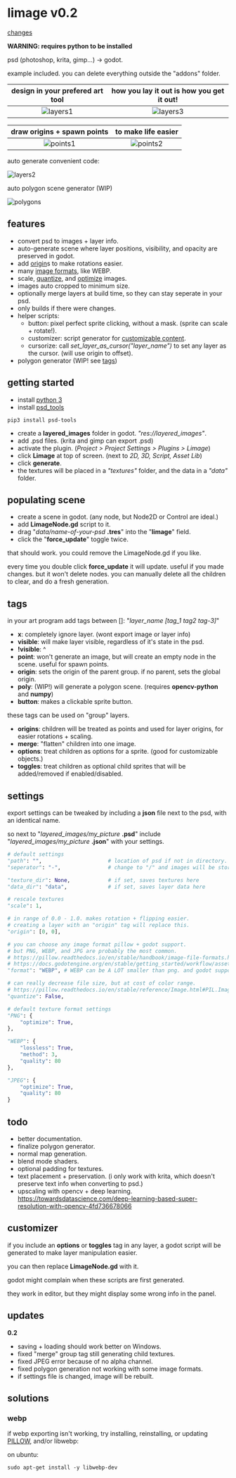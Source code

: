 
# limage v0.2

[changes](#changes)

**WARNING: requires python to be installed**

psd (photoshop, krita, gimp...) -> godot.

example included. you can delete everything outside the "addons" folder.

design in your prefered art tool | how you lay it out is how you get it out!
:-:|:-:
![layers1](./readme_images/layers1.png) | ![layers3](./readme_images/layers3.png)

draw origins + spawn points | to make life easier
:-:|:-:
![points1](./readme_images/points1.png) | ![points2](./readme_images/points2.png)

auto generate convenient code:

![layers2](./readme_images/layers2.png)

auto polygon scene generator (WIP)

![polygons](./readme_images/polygons.png)


## features

- convert psd to images + layer info.
- auto-generate scene where layer positions, visibility, and opacity are preserved in godot.
- add [origin](#tags)s to make rotations easier.
- many [image formats](https://pillow.readthedocs.io/en/stable/handbook/image-file-formats.html), like WEBP.
- scale, [quantize](https://pillow.readthedocs.io/en/stable/reference/Image.html#PIL.Image.Image.quantize), and [optimize](#settings) images.
- images auto cropped to minimum size.
- optionally merge layers at build time, so they can stay seperate in your psd.
- only builds if there were changes.
- helper scripts:
	- button: pixel perfect sprite clicking, without a mask. (sprite can scale + rotate!).
	- customizer: script generator for [customizable content](#customizer).
	- cursorize: call *set_layer_as_cursor("layer_name")* to set any layer as the cursor. (will use origin to offset).
- polygon generator (WIP! see [tags](#tags))


## getting started

- install [python 3](https://www.python.org/downloads/)
- install [psd_tools](https://psd-tools.readthedocs.io/en/latest/)

```
pip3 install psd-tools
```
- create a **layered_images** folder in godot. *"res://layered_images"*.
- add .psd files. (krita and gimp can export .psd)
- activate the plugin. (*Project > Project Settings > Plugins > Limage*)
- click **Limage** at top of screen. (next to *2D, 3D, Script, Asset Lib*)
- click **generate**.
- the textures will be placed in a *"textures"* folder, and the data in a *"data"* folder.


## populating scene

- create a scene in godot. (any node, but Node2D or Control are ideal.)
- add **LimageNode.gd** script to it.
- drag "*data/name-of-your-psd* **.tres**" into the "**limage**" field.
- click the "**force_update**" toggle twice.

that should work. you could remove the LimageNode.gd if you like.

every time you double click **force_update** it will update. useful if you made changes. but it won't delete nodes. you can manually delete all the children to clear, and do a fresh generation.


## tags

in your art program add tags between []: "*layer_name [tag_1 tag2 tag-3]*"

- **x**: completely ignore layer. (wont export image or layer info)
- **visible**: will make layer visible, regardless of it's state in the psd.
- **!visible**: ^
- **point**: won't generate an image, but will create an empty node in the scene. useful for spawn points.
- **origin**: sets the origin of the parent group. if no parent, sets the global origin.
- **poly**: (WIP!) will generate a polygon scene. (requires **opencv-python** and **numpy**)
- **button**: makes a clickable sprite button.

these tags can be used on "group" layers.

- **origins**: children will be treated as points and used for layer origins, for easier rotations + scaling.
- **merge**: "flatten" children into one image.
- **options**: treat children as options for a sprite. (good for customizable objects.)
- **toggles**: treat children as optional child sprites that will be added/removed if enabled/disabled.


## settings

export settings can be tweaked by including a **json** file next to the psd, with an identical name.

so next to "*layered_images/my_picture* **.psd**" include "*layered_images/my_picture* **.json**" with your settings.

```python
# default settings
"path": "",						# location of psd if not in directory. (not implemented yet)
"seperator": "-",				# change to "/" and images will be stored in subfolders instead.

"texture_dir": None,			# if set, saves textures here
"data_dir": "data",				# if set, saves layer data here

# rescale textures
"scale": 1,

# in range of 0.0 - 1.0. makes rotation + flipping easier.
# creating a layer with an "origin" tag will replace this. 
"origin": [0, 0],

# you can choose any image format pillow + godot support.
# but PNG, WEBP, and JPG are probably the most common.
# https://pillow.readthedocs.io/en/stable/handbook/image-file-formats.html
# https://docs.godotengine.org/en/stable/getting_started/workflow/assets/importing_images.html
"format": "WEBP", # WEBP can be A LOT smaller than png. and godot supports it.

# can really decrease file size, but at cost of color range.
# https://pillow.readthedocs.io/en/stable/reference/Image.html#PIL.Image.Image.quantize
"quantize": False,

# default texture format settings
"PNG": {
	"optimize": True,
},

"WEBP": {
	"lossless": True,
	"method": 3,
	"quality": 80
},

"JPEG": {
	"optimize": True,
	"quality": 80
}
```

## todo
- better documentation.
- finalize polygon generator.
- normal map generation.
- blend mode shaders.
- optional padding for textures.
- text placement + preservation. (i only work with krita, which doesn't preserve text info when converting to psd.)
- upscaling with opencv + deep learning. https://towardsdatascience.com/deep-learning-based-super-resolution-with-opencv-4fd736678066


## customizer

if you include an **options** or **toggles** tag in any layer, a godot script will be generated to make layer manipulation easier.

you can then replace **LimageNode.gd** with it.

godot might complain when these scripts are first generated.

they work in editor, but they might display some wrong info in the panel.


## updates

**0.2**
- saving + loading should work better on Windows.
- fixed "merge" group tag still generating child textures.
- fixed JPEG error because of no alpha channel.
- fixed polygon generation not working with some image formats.
- if settings file is changed, image will be rebuilt.


## solutions

### webp

if webp exporting isn't working, try installing, reinstalling, or updating [PILLOW](https://pillow.readthedocs.io/en/stable/installation.html), and/or libwebp:

on ubuntu:

```
sudo apt-get install -y libwebp-dev
```
